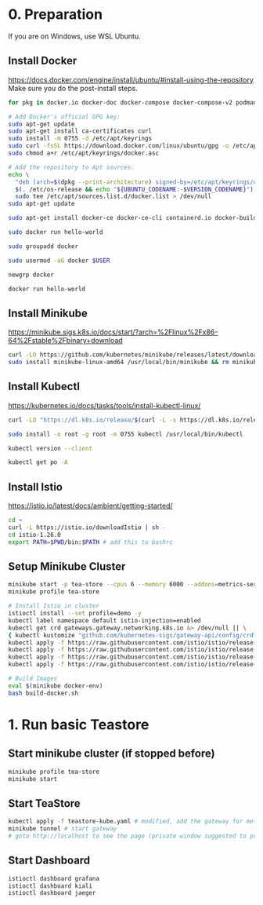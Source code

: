 # 0. Preparation
If you are on Windows, use WSL Ubuntu.
## Install Docker
https://docs.docker.com/engine/install/ubuntu/#install-using-the-repository
Make sure you do the post-install steps.
```bash
for pkg in docker.io docker-doc docker-compose docker-compose-v2 podman-docker containerd runc; do sudo apt-get remove $pkg; done

# Add Docker's official GPG key:
sudo apt-get update
sudo apt-get install ca-certificates curl
sudo install -m 0755 -d /etc/apt/keyrings
sudo curl -fsSL https://download.docker.com/linux/ubuntu/gpg -o /etc/apt/keyrings/docker.asc
sudo chmod a+r /etc/apt/keyrings/docker.asc

# Add the repository to Apt sources:
echo \
  "deb [arch=$(dpkg --print-architecture) signed-by=/etc/apt/keyrings/docker.asc] https://download.docker.com/linux/ubuntu \
  $(. /etc/os-release && echo "${UBUNTU_CODENAME:-$VERSION_CODENAME}") stable" | \
  sudo tee /etc/apt/sources.list.d/docker.list > /dev/null
sudo apt-get update

sudo apt-get install docker-ce docker-ce-cli containerd.io docker-buildx-plugin docker-compose-plugin

sudo docker run hello-world

sudo groupadd docker

sudo usermod -aG docker $USER

newgrp docker

docker run hello-world
```

## Install Minikube
https://minikube.sigs.k8s.io/docs/start/?arch=%2Flinux%2Fx86-64%2Fstable%2Fbinary+download
```bash
curl -LO https://github.com/kubernetes/minikube/releases/latest/download/minikube-linux-amd64
sudo install minikube-linux-amd64 /usr/local/bin/minikube && rm minikube-linux-amd64
```

## Install Kubectl
https://kubernetes.io/docs/tasks/tools/install-kubectl-linux/
```bash
curl -LO "https://dl.k8s.io/release/$(curl -L -s https://dl.k8s.io/release/stable.txt)/bin/linux/amd64/kubectl"

sudo install -o root -g root -m 0755 kubectl /usr/local/bin/kubectl

kubectl version --client

kubectl get po -A
```

## Install Istio
https://istio.io/latest/docs/ambient/getting-started/
```bash
cd ~
curl -L https://istio.io/downloadIstio | sh -
cd istio-1.26.0
export PATH=$PWD/bin:$PATH # add this to bashrc
```

## Setup Minikube Cluster
```bash
minikube start -p tea-store --cpus 6 --memory 6000 --addons=metrics-server # minikube addons enable metrics-server
minikube profile tea-store

# Install Istio in cluster
istioctl install --set profile=demo -y
kubectl label namespace default istio-injection=enabled
kubectl get crd gateways.gateway.networking.k8s.io &> /dev/null || \
{ kubectl kustomize "github.com/kubernetes-sigs/gateway-api/config/crd?ref=v1.3.0-rc.1" | kubectl apply -f -; }
kubectl apply -f https://raw.githubusercontent.com/istio/istio/release-1.26/samples/addons/grafana.yaml
kubectl apply -f https://raw.githubusercontent.com/istio/istio/release-1.26/samples/addons/prometheus.yaml
kubectl apply -f https://raw.githubusercontent.com/istio/istio/release-1.26/samples/addons/kiali.yaml
kubectl apply -f https://raw.githubusercontent.com/istio/istio/release-1.26/samples/addons/jaeger.yaml

# Build Images
eval $(minikube docker-env)
bash build-docker.sh
```

# 1. Run basic Teastore
## Start minikube cluster (if stopped before)
```bash
minikube profile tea-store
minikube start 
```

## Start TeaStore
```bash
kubectl apply -f teastore-kube.yaml # modified, add the gateway for metrics
minikube tunnel # start gateway
# goto http://localhost to see the page (private window suggested to prevent old cookies)
```

## Start Dashboard
```bash
istioctl dashboard grafana
istioctl dashboard kiali
istioctl dashboard jaeger
```

